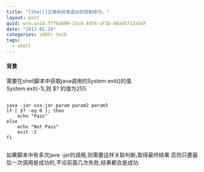 ```yaml
---
title: "[Shell]正常和异常退出的控制命令。"
layout: post
guid: urn:uuid:f7fba600-15c8-4df4-af1b-b0ad5712a5df
date: "2017-01-24"
categories: sddtc tech
tags:
  - shell
---
```


#### 背景

需要在shell脚本中获取java调用的System.exit()的值  
System.exit(-1),则 $? 的值为255

```vim

java -jar xxx.jar param param2 param3  
if [ $? -eq 0 ]; then
	echo "Pass"
else
	echo "Not Pass"
	exit -1
fi


```

如果脚本中有多次java -jar的调用,则需要这样关联判断,取得最终结果.否则只要最后一次调用是成功的,不论前面几次失败,结果都会是成功.

